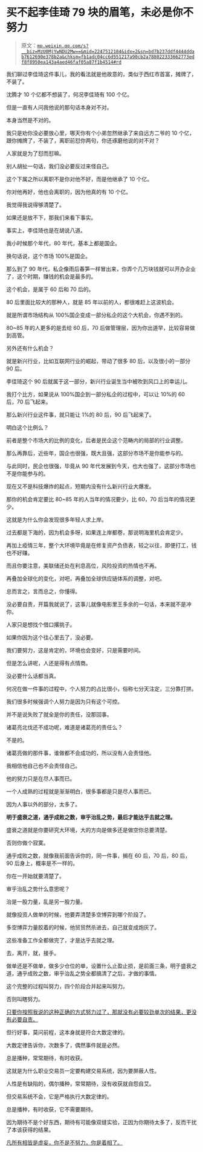 # 买不起李佳琦 79 块的眉笔，未必是你不努力

> 原文：[`mp.weixin.qq.com/s?__biz=MzU0MjYwNDU2Mw==&mid=2247512184&idx=2&sn=bd7b237ddf4444ddab7612690e378b2a&chksm=fb1adc04cc6d551217a90cb2a788022333662773edf8f8950ea143a4aed46faf05a87f1b4514#rd`](http://mp.weixin.qq.com/s?__biz=MzU0MjYwNDU2Mw==&mid=2247512184&idx=2&sn=bd7b237ddf4444ddab7612690e378b2a&chksm=fb1adc04cc6d551217a90cb2a788022333662773edf8f8950ea143a4aed46faf05a87f1b4514#rd)

我们聊过李佳琦这件事儿，我的看法就是他故意的，类似于西红市首富，摊牌了，不装了。

沈腾才 10 个亿都不想装了，何况李佳琦有 100 个亿。

但是一直有人问我他说的那句话本身对不对。

本身当然是不对的。

我只是劝你没必要放心里，哪天你有个小弟忽然继承了来自远方二爷的 10 个亿，跟你摊牌了，不装了，离职前怼你两句，你还琢磨他说的对不对？

人家就是为了怼而怼嘛。

别人胡扯一句话，我们没必要反过来怪自己。

这个下属之所以离职不是你对他不好，而是他继承了 10 个亿。

你对他再好，他也会离职的，因为他真的有 10 个亿。

我觉得我说得够清楚了。

如果还是放不下，那我们来看下事实。

事实上，李佳琦也是在胡说八道。

我小时候那个年代，80 年代，基本上都是国企。

换句话说，这个市场 100%是国企。

那么到了 90 年代，私企像雨后春笋一样冒出来，你弄个几万块钱就可以开办企业了，这个时期，赚钱的机会是最多的。

这个机会，是属于 60 后和 70 后的。

80 后里面比较大的那种人，就是 85 年以前的人，都很难赶上这波机会。

就是所谓市场结构从 100%国企变成一部分私企的这个大机会，你遇不到的。

80~85 年的人更多的是去给 60 后，70 后做管理层，因为你出道早，比较容易做到高管。

另外还有什么机会？

就是新兴行业，比如互联网行业的崛起，带动了很多 80 后，以及很小的一部分 90 后。

李佳琦这个 90 后就属于这一部分，新兴行业诞生当中被吹到风口上的幸运儿。

我打个比方，如果说从 100%国企到一部分私企的过程中，可以让 10%的 60 后，70 后飞起来。

那么新兴行业这件事，就只能让 1%的 80 后，90 后飞起来了。

明白这个比例么？

前者是整个市场大的比例的变化，后者是民企这个范畴内的局部的行业调整。

那么再靠后，近些年，国企也很强，既大且强，这部分市场不是你能参与的。

与此同时，民企也很强，毕竟从 90 年代发展到今天，也大也强了，这部分市场也不是你能参与的。

现在又不是科技爆炸的起点，短期内没有什么新兴行业大爆发。

那你的机会肯定要比 80~85 年的人当年的情况要少，比 60，70 后当年的情况更少。

这就是为什么你会发现很多年轻人求上岸。

过去都是下海的，因为机会多呀，如果连上岸都卷，那说明海里机会肯定少。

再加上疫情三年，整个大环境毕竟是在修复资产负债表，较之以往，即便打工，钱也不好赚。

而且你要注意，美联储还处在利息高位，风险投资的热情也不再。

再叠加全球化的变化，对吧，再叠加全球供应链体系的调整，对吧。

总而言之，言而总之，你懂得。

没必要自责，开篇我就说了，这事儿就像电影里王多余的一句话，本来就不是冲你。

人家只是想找个借口撂挑子。

如果你因为这个往心里去了，没必要。

我们要努力，这是肯定的，环境也会变好，只是需要时间。

但是怎么讲呢，人还是得有点情商。

没必要什么话都当真。

何况在做一件事的过程中，个人努力的占比很小，俗称七分天注定，三分靠打拼。

我们很多时候强调个人努力是因为只有这个可控。

并不是说失败了就全是你的责任，没那回事。

诸葛亮北伐还不成功呢，难道是诸葛亮的责任么？

不是的。

诸葛亮做的那件事，谁做都不会成功的，所以没有人会责怪他。

我相信他自己也不会责怪自己。

他的努力只是在尽人事而已。

一个人成熟的过程就是渐渐明白，很多事都是只是尽人事而已。

因为人事以外的部分，太多了。

**明于盛衰之道，通乎成败之数，审乎治乱之势，最后才能达乎去就之理。**

盛衰之道就是你要研究大环境，大的方向是做多还是做空你总要清楚。

否则你做个寂寞。

通乎成败之数，就像我前面告诉你的，同一件事，搁在 60 后，70 后，80 后，90 后身上，概率是不一样的。

你在一开始就要清楚了。

审乎治乱之势什么意思呢？

治是一股力量，乱是另一股力量。

就像投资人做单的时候，他要弄清楚多空博弈到哪个阶段了。

多空博弈力量胶着的时候，他贸贸然杀进去，自己就变成炮灰了。

这些准备工作全都做完了，才是达乎去就之理。

去，离开，就，接手。

做单还是不做单，做多少仓位的单，设置什么止盈止损，是前面三条，明于盛衰之道，通乎成败之数，审乎治乱之势全都搞清了之后，才做的事情。

这个完整的过程叫努力，四个阶段合并起来叫努力。

否则叫瞎努力。

[只要你按照我说的这种正确的方式努力过了，那就没有必要较劲单次的结果，更没有必要自责。](http://mp.weixin.qq.com/s?__biz=MzU0MjYwNDU2Mw==&mid=2247512165&idx=1&sn=b89d619f0c64d2ddbe13e07231a160a9&chksm=fb1adc19cc6d550f9f2b6deed72aa624e43a025ba672a5a795d1f9bd8977a409ab698cd68df3&scene=21#wechat_redirect)

但行好事，莫问前程，这本身就是符合大数定律的。

大数定律告诉你，次数多了，偶然事件就是必然。

总是播种，常常期待，有时收获。

这就是为什么职业交易员一定要构建交易系统，因为要屏蔽人性。

人性是有缺陷的，偶尔播种，常常期待，没有收获就自怨自艾。

但交易系统不会，它是严格执行大数定律的。 

总是播种，有时收获，它不需要期待。

因为期待不是个好东西，期待有可能像双缝实验，正因为你期待太多了，反而干扰了本该获得的结果。 

[凡所有相皆是虚妄，你不是不努力，你是着相了。](http://mp.weixin.qq.com/s?__biz=MzU0MjYwNDU2Mw==&mid=2247512165&idx=1&sn=b89d619f0c64d2ddbe13e07231a160a9&chksm=fb1adc19cc6d550f9f2b6deed72aa624e43a025ba672a5a795d1f9bd8977a409ab698cd68df3&scene=21#wechat_redirect)